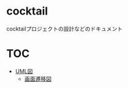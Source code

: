 cocktail
===

cocktailプロジェクトの設計などのドキュメント

# TOC
* [UML図](uml/uml.md)
  * [画面遷移図](uml/screen-transition-diagram.md)

